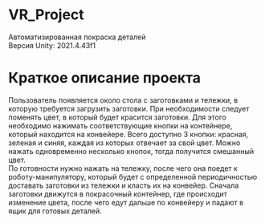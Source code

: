 # VR_Project
Автоматизированная покраска деталей<br>Версия Unity: 2021.4.43f1
# Краткое описание проекта
Пользователь появляется около стола c заготовками и тележки, в которую требуется загрузить заготовки. При необходимости следует поменять цвет, в который будет красится заготовки. Для этого необходимо нажимать соответствующие кнопки на контейнере, который находится на конвейере. Всего доступно 3 кнопки: красная, зеленая и синяя, каждая из которых отвечает за свой цвет. Можно нажать одновременно несколько кнопок, тогда получится смешанный цвет.<br>По готовности нужно нажать на тележку, после чего она поедет к роботу-манипулятору, который будет с определенной периодичностью доставать заготовки из тележки и класть их на конвейер.  Сначала заготовки движутся в покрасочный контейнер, где происходит изменение цвета, после чего едут дальше по конвейеру и падают в ящик для готовых деталей.

